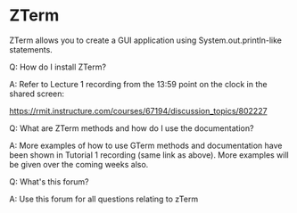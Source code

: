 # ZTerm
ZTerm allows you to create a GUI application using System.out.println-like statements.

Q: How do I install ZTerm?

A: Refer to Lecture 1 recording from the 13:59 point on the clock in the shared screen:

https://rmit.instructure.com/courses/67194/discussion_topics/802227

 

Q: What are ZTerm methods and how do I use the documentation?

A: More examples of how to use GTerm methods and documentation have been shown in Tutorial 1 recording (same link as above). More examples will be given over the coming weeks also.

 

Q: What's this forum?

A: Use this forum for all questions relating to zTerm





